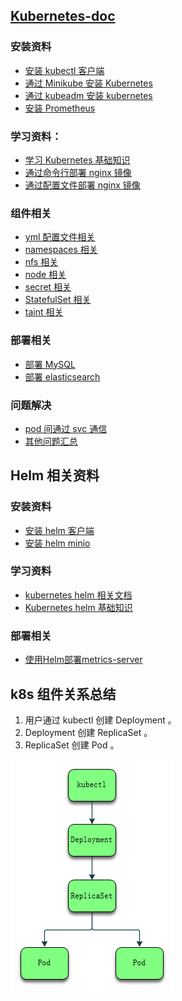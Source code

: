 ## [Kubernetes-doc](https://jueee.github.io/Kubernetes-doc/)

### 安装资料


- [安装 kubectl 客户端](install-kubernetes-kubectl.md)
- [通过 Minikube 安装 Kubernetes](install-kubernetes-minikube.md)
- [通过 kubeadm 安装 kubernetes](install-kubernetes-kubeadm.md)
- [安装 Prometheus](install-prometheus.md)

### 学习资料：

- [学习 Kubernetes 基础知识](docs/learn-kubernetes-basics.md)
- [通过命令行部署 nginx 镜像](docs/learn-nginx-command.md)
- [通过配置文件部署 nginx 镜像](docs/learn-nginx-yml.md)

### 组件相关

- [yml 配置文件相关](docs/docs-kubernetes-yml.md)
- [namespaces 相关](docs/docs-kubernetes-namespaces.md)
- [nfs 相关](docs/docs-kubernetes-nfs.md)
- [node 相关](docs/docs-kubernetes-node.md)
- [secret 相关](docs/docs-kubernetes-secret.md)
- [StatefulSet 相关](docs/docs-kubernetes-StatefulSet.md)
- [taint 相关](docs/docs-kubernetes-taint.md)

### 部署相关

- [部署 MySQL](deploy/deploy-mysql.md)
- [部署 elasticsearch](deploy/deploy-elasticsearch.md)

### 问题解决

- [pod 间通过 svc 通信](docs/question-pod-ping-servicename.md)
- [其他问题汇总](docs/question-other.md)


## Helm 相关资料

### 安装资料

- [安装 helm 客户端](helm/install-helm.md)
- [安装 helm minio](helm/install-helm-minio.md)

### 学习资料

- [kubernetes helm 相关文档](helm/docs-helm.md)
- [Kubernetes helm 基础知识](helm/docs-helm-basics.md)

### 部署相关

- [使用Helm部署metrics-server](helm/install-helm-metrics-server.md)

## k8s 组件关系总结

1. 用户通过 kubectl 创建 Deployment 。
2. Deployment 创建 ReplicaSet 。
3. ReplicaSet 创建 Pod 。

![1590478941730](assets/1590478941730.png)